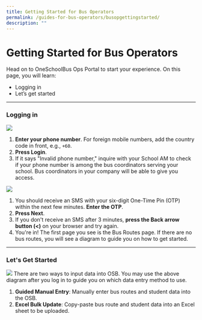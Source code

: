 ```yaml
---
title: Getting Started for Bus Operators
permalink: /guides-for-bus-operators/busopgettingstarted/
description: ""
---
```

# Getting Started for Bus Operators

Head on to OneSchoolBus Ops Portal to start your experience. On this page, you will learn:
* Logging in
* Let’s get started


---
### Logging in
**![](https://lh7-us.googleusercontent.com/SSuAyqwAHIc03k1IVsnYpdV_STDqklnux9XqYVfeK_QmdKN_jkW1fGJrC2r9x29amNaBTo_PmxWllvnYOJ-OsQJzuyrY1tOlygCD6Qpdrdl8MORIioO3AXtNOTFYvCb818QeT4xaOHC4leS9v3_r6_A3sHndbug-K8JjPsUQ5v4gkdjvFt8MaQBUoJhCUg)**
1. **Enter your phone number**. For foreign mobile numbers, add the country code in front, e.g., `+60`.
2. **Press Login**.
3. If it says "Invalid phone number," inquire with your School AM to check if your phone number is among the bus coordinators serving your school. Bus coordinators in your company will be able to give you access.

**![](https://lh7-us.googleusercontent.com/iDTa01F58wJHDWCGGy4rtusd0dIn9suc7vQlPt5_l6PU1vIHCeDzIejrSayq92sDkuvPZNDUQgZtJDcdNFQQhSZabgxo_Wbo17NyLIFfLHm9xyi2mDxbo4MmlyZvouCzMeFwbrB92lf_Ak5ECpAqJzeh3IHfDWYuq9K9pC6EHpbkSZdiDFaE7i2qRXEiJg)**

1. You should receive an SMS with your six-digit One-Time Pin (OTP) within the next few minutes. **Enter the OTP**.
2. **Press Next**.
3. If you don't receive an SMS after 3 minutes, **press the Back arrow button (&lt;)** on your browser and try again.
4. You're in! The first page you see is the Bus Routes page. If there are no bus routes, you will see a diagram to guide you on how to get started.

---
### Let's Get Started
**![](https://lh7-us.googleusercontent.com/hsYVdgfJ8m3i9jdkyG8lDUY9Wsa0gU_TGEyEaAIVp64P78HoyzMmKcaL6dDK1SLb45ywzoB2SUje03ayU3TdhmYeNP99MbWoz4pa0HdfVEKHJDEl4lquJlhOGOV7khVjmlgy9Glx0vDyJtDibefSgXWKvCxj5G_LR-UdRqz67o34BuO_-elAQFqvu8_9jA)**
There are two ways to input data into OSB. You may use the above diagram after you log in to guide you on which data entry method to use.

1. **Guided Manual Entry**: Manually enter bus routes and student data into the OSB.
2. **Excel Bulk Update**: Copy-paste bus route and student data into an Excel sheet to be uploaded.